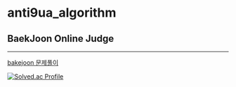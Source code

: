 # anti9ua_algorithm

## BaekJoon Online Judge
---
[bakejoon 문제풀이](./baekjoon)  

[![Solved.ac Profile](http://mazassumnida.wtf/api/v2/generate_badge?boj=wreckitralf95)](https://solved.ac/wreckitralf95/)
